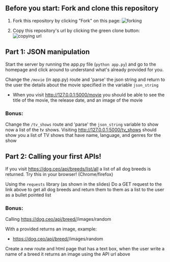 ## Before you start: Fork and clone this repository

1. Fork this repository by clicking "Fork" on this page:
![forking](https://image.ibb.co/jHRieT/forking.png)

2. Copy this repository's url by clicking the green clone button:
![copying url](https://image.ibb.co/n2wYeT/copying_clone.png)

## Part 1: JSON manipulation
Start the server by running the app.py file (`python app.py`) and go to the homepage and click around to understand what's already provided for you.

Change the `/movie` (in app.py) route and 'parse' the json string and return to the user the details about the movie specified in the variable `json_string` 
 - When you visit http://127.0.0.1:5000/movie you should be able to see the title of the movie, the release date, and an image of the movie
 
### **Bonus:** 
Change the `/tv_shows` route and 'parse' the `json_string` variable to show now a list of the tv shows. Visiting http://127.0.0.1:5000/tv_shows should show you a list of TV shows that have name, language, and genres for the show

## Part 2: Calling your first APIs!
If you visit https://dog.ceo/api/breeds/list/all 
a list of all dog breeds is returned. Try this in your browser! (Chrome/firefox)

Using the `requests` library (as shown in the slides)
Do a GET request to the link above to get all dog breeds and return them
to them as a list to the user as a bullet pointed list

### **Bonus:**
Calling https://dog.ceo/api/breed/<BREED>/images/random

With a <BREED> provided returns an image, example:
 - https://dog.ceo/api/breed/<BREED>/images/random

Create a new route and html page that has a text box, when the user write a name
of a breed it returns an image using the API url above
